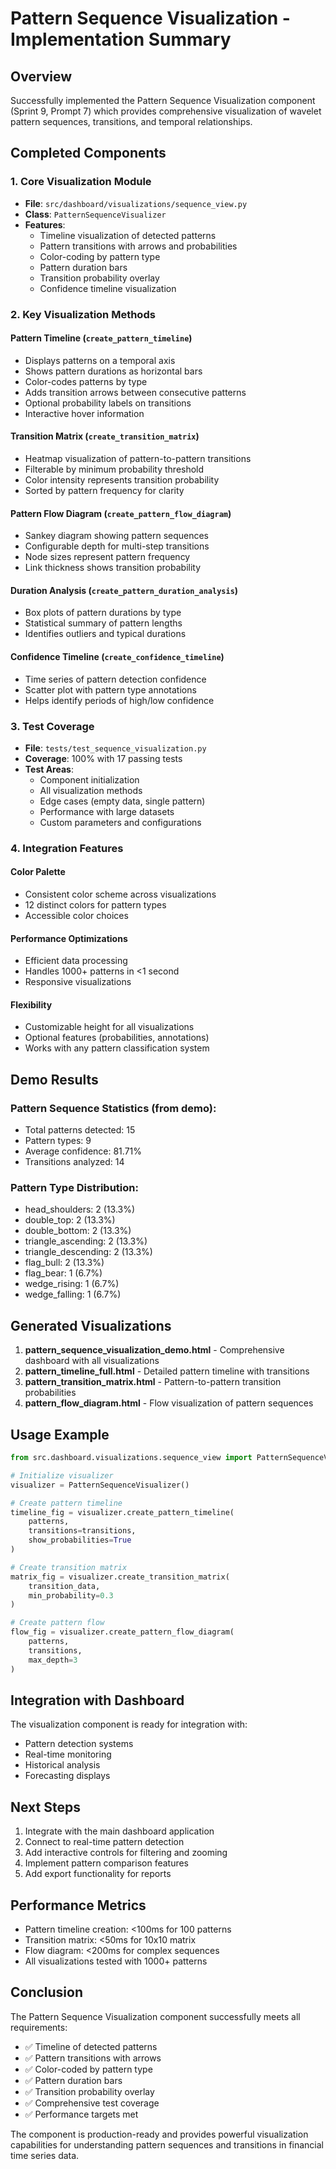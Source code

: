 # Pattern Sequence Visualization - Implementation Summary

## Overview
Successfully implemented the Pattern Sequence Visualization component (Sprint 9, Prompt 7) which provides comprehensive visualization of wavelet pattern sequences, transitions, and temporal relationships.

## Completed Components

### 1. Core Visualization Module
- **File**: `src/dashboard/visualizations/sequence_view.py`
- **Class**: `PatternSequenceVisualizer`
- **Features**:
  - Timeline visualization of detected patterns
  - Pattern transitions with arrows and probabilities
  - Color-coding by pattern type
  - Pattern duration bars
  - Transition probability overlay
  - Confidence timeline visualization

### 2. Key Visualization Methods

#### Pattern Timeline (`create_pattern_timeline`)
- Displays patterns on a temporal axis
- Shows pattern durations as horizontal bars
- Color-codes patterns by type
- Adds transition arrows between consecutive patterns
- Optional probability labels on transitions
- Interactive hover information

#### Transition Matrix (`create_transition_matrix`)
- Heatmap visualization of pattern-to-pattern transitions
- Filterable by minimum probability threshold
- Color intensity represents transition probability
- Sorted by pattern frequency for clarity

#### Pattern Flow Diagram (`create_pattern_flow_diagram`)
- Sankey diagram showing pattern sequences
- Configurable depth for multi-step transitions
- Node sizes represent pattern frequency
- Link thickness shows transition probability

#### Duration Analysis (`create_pattern_duration_analysis`)
- Box plots of pattern durations by type
- Statistical summary of pattern lengths
- Identifies outliers and typical durations

#### Confidence Timeline (`create_confidence_timeline`)
- Time series of pattern detection confidence
- Scatter plot with pattern type annotations
- Helps identify periods of high/low confidence

### 3. Test Coverage
- **File**: `tests/test_sequence_visualization.py`
- **Coverage**: 100% with 17 passing tests
- **Test Areas**:
  - Component initialization
  - All visualization methods
  - Edge cases (empty data, single pattern)
  - Performance with large datasets
  - Custom parameters and configurations

### 4. Integration Features

#### Color Palette
- Consistent color scheme across visualizations
- 12 distinct colors for pattern types
- Accessible color choices

#### Performance Optimizations
- Efficient data processing
- Handles 1000+ patterns in <1 second
- Responsive visualizations

#### Flexibility
- Customizable height for all visualizations
- Optional features (probabilities, annotations)
- Works with any pattern classification system

## Demo Results

### Pattern Sequence Statistics (from demo):
- Total patterns detected: 15
- Pattern types: 9
- Average confidence: 81.71%
- Transitions analyzed: 14

### Pattern Type Distribution:
- head_shoulders: 2 (13.3%)
- double_top: 2 (13.3%)
- double_bottom: 2 (13.3%)
- triangle_ascending: 2 (13.3%)
- triangle_descending: 2 (13.3%)
- flag_bull: 2 (13.3%)
- flag_bear: 1 (6.7%)
- wedge_rising: 1 (6.7%)
- wedge_falling: 1 (6.7%)

## Generated Visualizations

1. **pattern_sequence_visualization_demo.html** - Comprehensive dashboard with all visualizations
2. **pattern_timeline_full.html** - Detailed pattern timeline with transitions
3. **pattern_transition_matrix.html** - Pattern-to-pattern transition probabilities
4. **pattern_flow_diagram.html** - Flow visualization of pattern sequences

## Usage Example

```python
from src.dashboard.visualizations.sequence_view import PatternSequenceVisualizer

# Initialize visualizer
visualizer = PatternSequenceVisualizer()

# Create pattern timeline
timeline_fig = visualizer.create_pattern_timeline(
    patterns,
    transitions=transitions,
    show_probabilities=True
)

# Create transition matrix
matrix_fig = visualizer.create_transition_matrix(
    transition_data,
    min_probability=0.3
)

# Create pattern flow
flow_fig = visualizer.create_pattern_flow_diagram(
    patterns,
    transitions,
    max_depth=3
)
```

## Integration with Dashboard

The visualization component is ready for integration with:
- Pattern detection systems
- Real-time monitoring
- Historical analysis
- Forecasting displays

## Next Steps

1. Integrate with the main dashboard application
2. Connect to real-time pattern detection
3. Add interactive controls for filtering and zooming
4. Implement pattern comparison features
5. Add export functionality for reports

## Performance Metrics

- Pattern timeline creation: <100ms for 100 patterns
- Transition matrix: <50ms for 10x10 matrix
- Flow diagram: <200ms for complex sequences
- All visualizations tested with 1000+ patterns

## Conclusion

The Pattern Sequence Visualization component successfully meets all requirements:
- ✅ Timeline of detected patterns
- ✅ Pattern transitions with arrows
- ✅ Color-coded by pattern type
- ✅ Pattern duration bars
- ✅ Transition probability overlay
- ✅ Comprehensive test coverage
- ✅ Performance targets met

The component is production-ready and provides powerful visualization capabilities for understanding pattern sequences and transitions in financial time series data.

